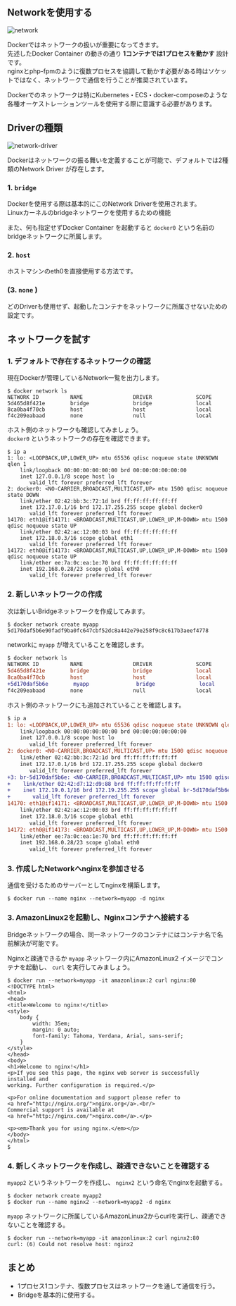 ## Networkを使用する
![network](imgs/network.png)

Dockerではネットワークの扱いが重要になってきます。  
先述したDocker Container の動きの通り **1コンテナでは1プロセスを動かす** 設計です。  
nginxとphp-fpmのように復数プロセスを協調して動かす必要がある時はソケットではなく、ネットワークで通信を行うことが推奨されています。

Dockerでのネットワークは特にKubernetes・ECS・docker-composeのような各種オーケストレーションツールを使用する際に意識する必要があります。

## Driverの種類
![network-driver](imgs/network-driver.png)

Dockerはネットワークの振る舞いを定義することが可能で、デフォルトでは2種類のNetwork Driver が存在します。

### 1. `bridge`
Dockerを使用する際は基本的にこのNetwork Driverを使用されます。  
Linuxカーネルのbridgeネットワークを使用するための機能

また、何も指定せずDocker Container を起動すると `docker0` という名前のbridgeネットワークに所属します。

### 2. `host`
ホストマシンのeth0を直接使用する方法です。

### (3. `none` )
どのDriverも使用せず、起動したコンテナをネットワークに所属させないための設定です。

## ネットワークを試す

### 1. デフォルトで存在するネットワークの確認

現在Dockerが管理しているNetwork一覧を出力します。  
```
$ docker network ls
NETWORK ID          NAME                DRIVER              SCOPE
5d465d8f421e        bridge              bridge              local
8ca0ba4f70cb        host                host                local
f4c209eabaad        none                null                local
```

ホスト側のネットワークも確認してみましょう。  
`docker0` というネットワークの存在を確認できます。
```
$ ip a
1: lo: <LOOPBACK,UP,LOWER_UP> mtu 65536 qdisc noqueue state UNKNOWN qlen 1
    link/loopback 00:00:00:00:00:00 brd 00:00:00:00:00:00
    inet 127.0.0.1/8 scope host lo
       valid_lft forever preferred_lft forever
2: docker0: <NO-CARRIER,BROADCAST,MULTICAST,UP> mtu 1500 qdisc noqueue state DOWN
    link/ether 02:42:bb:3c:72:1d brd ff:ff:ff:ff:ff:ff
    inet 172.17.0.1/16 brd 172.17.255.255 scope global docker0
       valid_lft forever preferred_lft forever
14170: eth1@if14171: <BROADCAST,MULTICAST,UP,LOWER_UP,M-DOWN> mtu 1500 qdisc noqueue state UP
    link/ether 02:42:ac:12:00:03 brd ff:ff:ff:ff:ff:ff
    inet 172.18.0.3/16 scope global eth1
       valid_lft forever preferred_lft forever
14172: eth0@if14173: <BROADCAST,MULTICAST,UP,LOWER_UP,M-DOWN> mtu 1500 qdisc noqueue state UP
    link/ether ee:7a:0c:ea:1e:70 brd ff:ff:ff:ff:ff:ff
    inet 192.168.0.28/23 scope global eth0
       valid_lft forever preferred_lft forever
```

### 2. 新しいネットワークの作成
次は新しいBridgeネットワークを作成してみます。

```
$ docker network create myapp
5d170daf5b6e90fadf9ba0fc647cbf52dc8a442e79e258f9c8c617b3aeef4778
```

networkに `myapp` が増えていることを確認します。
```diff
$ docker network ls
NETWORK ID          NAME                DRIVER              SCOPE
5d465d8f421e        bridge              bridge              local
8ca0ba4f70cb        host                host                local
+5d170daf5b6e        myapp               bridge              local
f4c209eabaad        none                null                local
```

ホスト側のネットワークにも追加されていることを確認します。  
```diff
$ ip a
1: lo: <LOOPBACK,UP,LOWER_UP> mtu 65536 qdisc noqueue state UNKNOWN qlen 1
    link/loopback 00:00:00:00:00:00 brd 00:00:00:00:00:00
    inet 127.0.0.1/8 scope host lo
       valid_lft forever preferred_lft forever
2: docker0: <NO-CARRIER,BROADCAST,MULTICAST,UP> mtu 1500 qdisc noqueue state DOWN
    link/ether 02:42:bb:3c:72:1d brd ff:ff:ff:ff:ff:ff
    inet 172.17.0.1/16 brd 172.17.255.255 scope global docker0
       valid_lft forever preferred_lft forever
+3: br-5d170daf5b6e: <NO-CARRIER,BROADCAST,MULTICAST,UP> mtu 1500 qdisc noqueue state DOWN
+    link/ether 02:42:d7:12:d9:88 brd ff:ff:ff:ff:ff:ff
+    inet 172.19.0.1/16 brd 172.19.255.255 scope global br-5d170daf5b6e
+       valid_lft forever preferred_lft forever
14170: eth1@if14171: <BROADCAST,MULTICAST,UP,LOWER_UP,M-DOWN> mtu 1500 qdisc noqueue state UP
    link/ether 02:42:ac:12:00:03 brd ff:ff:ff:ff:ff:ff
    inet 172.18.0.3/16 scope global eth1
       valid_lft forever preferred_lft forever
14172: eth0@if14173: <BROADCAST,MULTICAST,UP,LOWER_UP,M-DOWN> mtu 1500 qdisc noqueue state UP
    link/ether ee:7a:0c:ea:1e:70 brd ff:ff:ff:ff:ff:ff
    inet 192.168.0.28/23 scope global eth0
       valid_lft forever preferred_lft forever

```

### 3. 作成したNetworkへnginxを参加させる
通信を受けるためのサーバーとしてnginxを構築します。  
```
$ docker run --name nginx --network=myapp -d nginx
```

### 3. AmazonLinux2を起動し、Nginxコンテナへ接続する
Bridgeネットワークの場合、同一ネットワークのコンテナにはコンテナ名で名前解決が可能です。

Nginxと疎通できるか `myapp` ネットワーク内にAmazonLinux2 イメージでコンテナを起動し、 `curl` を実行してみましょう。

```
$ docker run --network=myapp -it amazonlinux:2 curl nginx:80
<!DOCTYPE html>
<html>
<head>
<title>Welcome to nginx!</title>
<style>
    body {
        width: 35em;
        margin: 0 auto;
        font-family: Tahoma, Verdana, Arial, sans-serif;
    }
</style>
</head>
<body>
<h1>Welcome to nginx!</h1>
<p>If you see this page, the nginx web server is successfully installed and
working. Further configuration is required.</p>

<p>For online documentation and support please refer to
<a href="http://nginx.org/">nginx.org</a>.<br/>
Commercial support is available at
<a href="http://nginx.com/">nginx.com</a>.</p>

<p><em>Thank you for using nginx.</em></p>
</body>
</html>
$ 
```

### 4. 新しくネットワークを作成し、疎通できないことを確認する
`myapp2` というネットワークを作成し、 `nginx2` という命名でnginxを起動する。
```
$ docker network create myapp2
$ docker run --name nginx2 --network=myapp2 -d nginx
```

`myapp` ネットワークに所属しているAmazonLinux2からcurlを実行し、疎通できないことを確認する。
```
$ docker run --network=myapp -it amazonlinux:2 curl nginx2:80
curl: (6) Could not resolve host: nginx2
```

## まとめ
- 1プロセス1コンテナ、復数プロセスはネットワークを通して通信を行う。
- Bridgeを基本的に使用する。
